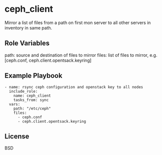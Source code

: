 ceph_client
===========

Mirror a list of files from a path on first mon server to all other
servers in inventory in same path.

Role Variables
--------------

path: source and destination of files to mirror
files: list of files to mirror, e.g. [ceph.conf, ceph.client.opentsack.keyring]

Example Playbook
----------------

    - name: rsync ceph configuration and openstack key to all nodes
      include_role:
        name: ceph_client
        tasks_from: sync
      vars:
        path: "/etc/ceph"
        files:
          - ceph.conf
          - ceph.client.opentsack.keyring

License
-------

BSD
